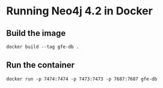 # Running Neo4j 4.2 in Docker

## Build the image
```
docker build --tag gfe-db .
```

## Run the container
```
docker run -p 7474:7474 -p 7473:7473 -p 7687:7687 gfe-db
```